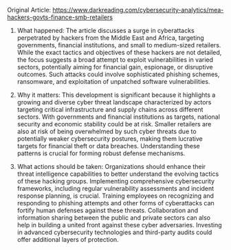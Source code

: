 Original Article: https://www.darkreading.com/cybersecurity-analytics/mea-hackers-govts-finance-smb-retailers

1) What happened: The article discusses a surge in cyberattacks perpetrated by hackers from the Middle East and Africa, targeting governments, financial institutions, and small to medium-sized retailers. While the exact tactics and objectives of these hackers are not detailed, the focus suggests a broad attempt to exploit vulnerabilities in varied sectors, potentially aiming for financial gain, espionage, or disruptive outcomes. Such attacks could involve sophisticated phishing schemes, ransomware, and exploitation of unpatched software vulnerabilities.

2) Why it matters: This development is significant because it highlights a growing and diverse cyber threat landscape characterized by actors targeting critical infrastructure and supply chains across different sectors. With governments and financial institutions as targets, national security and economic stability could be at risk. Smaller retailers are also at risk of being overwhelmed by such cyber threats due to potentially weaker cybersecurity postures, making them lucrative targets for financial theft or data breaches. Understanding these patterns is crucial for forming robust defense mechanisms.

3) What actions should be taken: Organizations should enhance their threat intelligence capabilities to better understand the evolving tactics of these hacking groups. Implementing comprehensive cybersecurity frameworks, including regular vulnerability assessments and incident response planning, is crucial. Training employees on recognizing and responding to phishing attempts and other forms of cyberattacks can fortify human defenses against these threats. Collaboration and information sharing between the public and private sectors can also help in building a united front against these cyber adversaries. Investing in advanced cybersecurity technologies and third-party audits could offer additional layers of protection.